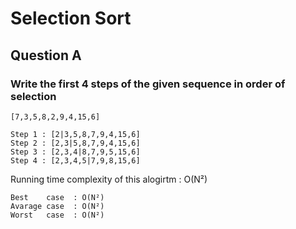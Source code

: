 # Selection Sort
## Question A 
### Write the first 4 steps of the given sequence in order of selection



```
[7,3,5,8,2,9,4,15,6]  

Step 1 : [2|3,5,8,7,9,4,15,6]
Step 2 : [2,3|5,8,7,9,4,15,6] 
Step 3 : [2,3,4|8,7,9,5,15,6] 
Step 4 : [2,3,4,5|7,9,8,15,6]
```
Running time complexity of this alogirtm : O(N²)
```
Best    case  : O(N²)
Avarage case  : O(N²)
Worst   case  : O(N²)
```    